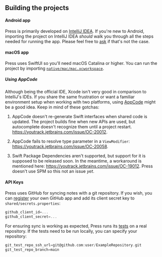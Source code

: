 ## Building the projects

#### Android app
Press is primarily developed on [IntelliJ IDEA](https://www.jetbrains.com/idea/). If you're new to Android, importing the project on IntelliJ IDEA *should* walk you through all the steps needed for running the app. Please feel free to [ask](https://github.com/saket/press/issues/new) if that's not the case.  

#### macOS app
Press uses SwiftUI so you'll need macOS Catalina or higher. You can run the project by importing [`native/mac/mac.xcworkspace`](https://github.com/saket/press/tree/master/native/mac/mac.xcworkspace). 

##### Using AppCode
Although being the official IDE, Xcode isn't very good in comparison to IntelliJ's IDEs. If you share the same frustration or want a familiar environment setup when working with two platforms, using [AppCode](https://www.jetbrains.com/objc/) might be a good idea. Keep in mind of these gotchas:

1. AppCode doesn't re-generate Swift interfaces when shared code is updated. The project builds fine when new APIs are used, but autocomplete doesn't recognize them until a project restart. https://youtrack.jetbrains.com/issue/OC-20012. 

2. AppCode fails to resolve type parameter in a `ViewModifier`: https://youtrack.jetbrains.com/issue/OC-20058.

3. Swift Package Dependencies aren't supported, but support for it is supposed to be released soon. In the meantime, a workaround is mentioned here: https://youtrack.jetbrains.com/issue/OC-19012. Press doesn't use SPM so this not an issue _yet_. 

#### API Keys
Press uses GitHub for syncing notes with a git repository. If you wish, you can [register](https://github.com/settings/applications/new) your own GitHub app and add its client secret key to `shared/secrets.properties`:

```groovy
github_client_id=...
github_client_secret=...
```

For ensuring sync is working as expected, Press runs its [tests](https://github.com/saket/press/blob/master/shared/src/commonTest/kotlin/me/saket/press/shared/sync/GitSyncerTest.kt) on a real repository. If the tests need to be run locally, you can specify your repository:

```groovy
git_test_repo_ssh_url=git@github.com:user/ExampleRepository.git
git_test_repo_branch=main
```
